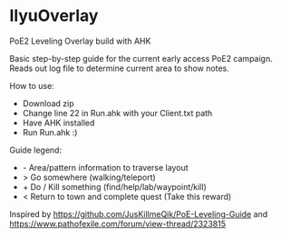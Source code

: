 # IlyuOverlay
PoE2 Leveling Overlay build with AHK

Basic step-by-step guide for the current early access PoE2 campaign.
Reads out log file to determine current area to show notes. 

How to use:
- Download zip
- Change line 22 in Run.ahk with your Client.txt path
- Have AHK installed
- Run Run.ahk :)

Guide legend:
- \- Area/pattern information to traverse layout
- &gt; Go somewhere (walking/teleport)
- \+ Do / Kill something (find/help/lab/waypoint/kill)
- &lt; Return to town and complete quest (Take this reward)

Inspired by https://github.com/JusKillmeQik/PoE-Leveling-Guide
and https://www.pathofexile.com/forum/view-thread/2323815
